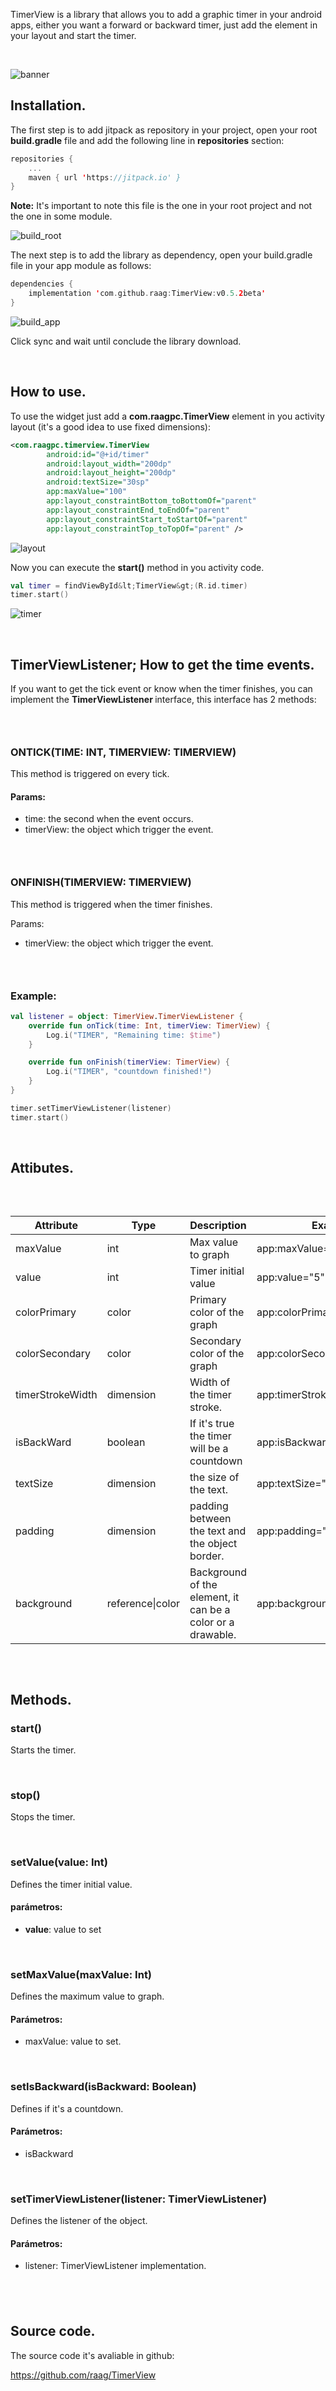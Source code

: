 <p>TimerView is a library that allows you to add a graphic timer in your android apps, either you want a forward or backward timer, just&nbsp;add the element in your layout and start the timer.</p>

<p>&nbsp;</p>
<img alt="banner" data-align="center" data-entity-type="file" data-entity-uuid="ca53e75c-b7e9-4974-870b-25689fc58a44" src="https://user-images.githubusercontent.com/851942/86077140-11aeb100-ba51-11ea-8fa2-91b376f9a302.png" />
<h2>Installation.</h2>

<p>The first step is to add jitpack as repository in your project, open your root <strong>build.gradle</strong> file and add the following line in <strong>repositories</strong> section:</p>

```kotlin
repositories {
    ...
	maven { url 'https://jitpack.io' }
}
```

<p><strong>Note:</strong> It's important to note&nbsp;this file is the one in your&nbsp;root project and not the&nbsp;one in some&nbsp;module.</p>
<img alt="build_root" data-align="center" data-entity-type="file" data-entity-uuid="fb2bf8f4-a812-4870-97c7-dd7afe58110d" src="https://user-images.githubusercontent.com/851942/86077213-31de7000-ba51-11ea-9aa7-26557a83aeed.png" />
<p>The next step is to add the library as dependency, open your build.gradle file in your app module as follows:</p>

```kotlin
dependencies {
    implementation 'com.github.raag:TimerView:v0.5.2beta'
}
```
<img alt="build_app" data-align="center" data-entity-type="file" data-entity-uuid="7e40e34c-f9de-4baa-ac45-3ff6b656bece" src="https://user-images.githubusercontent.com/851942/86077221-360a8d80-ba51-11ea-89c8-c2773e364420.png" />
<p>Click sync and wait until conclude the library download.</p>

<p>&nbsp;</p>

<h2>How to use.</h2>

<p>To use the widget&nbsp;just add a <strong>com.raagpc.TimerView</strong> element in you activity layout (it's a good idea to use fixed dimensions):</p>

```xml
<com.raagpc.timerview.TimerView
        android:id="@+id/timer"
        android:layout_width="200dp"
        android:layout_height="200dp"
        android:textSize="30sp"
        app:maxValue="100"
        app:layout_constraintBottom_toBottomOf="parent"
        app:layout_constraintEnd_toEndOf="parent"
        app:layout_constraintStart_toStartOf="parent"
        app:layout_constraintTop_toTopOf="parent" />
```
<img alt="layout" data-align="center" data-entity-type="file" data-entity-uuid="0721e947-6a89-4f8f-b117-aa2110dc425e" src="https://user-images.githubusercontent.com/851942/86077324-62260e80-ba51-11ea-872e-a2658acbdca8.png" />
<p>Now you can execute the <strong>start()</strong> method in you activity code.</p>

```kotlin
val timer = findViewById&lt;TimerView&gt;(R.id.timer)
timer.start()
```
<img alt="timer" data-align="center" data-entity-type="file" data-entity-uuid="fa35edb1-b245-4beb-9d60-fbaadf216f6f" src="https://user-images.githubusercontent.com/851942/86077390-7ec24680-ba51-11ea-95ae-5848b14f4350.gif" style="max-height:350px;" />
<p>&nbsp;</p>

<h2>TimerViewListener; How to get the time events.</h2>

<p>If you want to get the tick event or know when the timer finishes, you can implement the <strong>TimerViewListener </strong>interface, this interface has 2 methods:</p>

<h3>&nbsp;</h3>

<h3>ONTICK(TIME: INT, TIMERVIEW: TIMERVIEW)</h3>

<p>This method is triggered on every tick.</p>

<h4>Params:</h4>

<ul>
	<li>time: the second when the event occurs.</li>
	<li>timerView: the object which trigger the event.</li>
</ul>

<h3>&nbsp;</h3>

<h3>ONFINISH(TIMERVIEW: TIMERVIEW)</h3>

<p>This method is triggered when the timer finishes.</p>

<p>Params:</p>

<ul>
	<li>timerView: the object which trigger the event.</li>
</ul>

<h3>&nbsp;</h3>

<h3>Example:</h3>

```kotlin
val listener = object: TimerView.TimerViewListener {
    override fun onTick(time: Int, timerView: TimerView) {
        Log.i("TIMER", "Remaining time: $time")
    }

    override fun onFinish(timerView: TimerView) {
        Log.i("TIMER", "countdown finished!")
    }
}

timer.setTimerViewListener(listener)
timer.start()
```

<p>&nbsp;</p>

<h2>Attibutes.</h2>

<p>&nbsp;</p>

<div style="width:100%; overflow: auto;">
<table>
	<thead>
		<tr>
			<th>Attribute</th>
			<th>Type</th>
			<th>Description</th>
			<th>Example</th>
		</tr>
	</thead>
	<tbody>
		<tr>
			<td>maxValue</td>
			<td>int</td>
			<td>Max value to graph</td>
			<td>app:maxValue="10"</td>
		</tr>
		<tr>
			<td>value</td>
			<td>int</td>
			<td>Timer initial value</td>
			<td>app:value="5"</td>
		</tr>
		<tr>
			<td>colorPrimary</td>
			<td>color</td>
			<td>Primary color of the graph</td>
			<td>app:colorPrimary="#ff0000"</td>
		</tr>
		<tr>
			<td>colorSecondary</td>
			<td>color</td>
			<td>Secondary color of the graph</td>
			<td>app:colorSecondary="#cccccc"</td>
		</tr>
		<tr>
			<td>timerStrokeWidth</td>
			<td>dimension</td>
			<td>Width of the timer stroke.</td>
			<td>app:timerStrokeWidth="10dp"</td>
		</tr>
		<tr>
			<td>isBackWard</td>
			<td>boolean</td>
			<td>If it's true the timer will be a countdown</td>
			<td>app:isBackward="true"</td>
		</tr>
		<tr>
			<td>textSize</td>
			<td>dimension</td>
			<td>the size of the text.</td>
			<td>app:textSize="20sp"</td>
		</tr>
		<tr>
			<td>padding</td>
			<td>dimension</td>
			<td>padding between the text and the object border.</td>
			<td>app:padding="20dp"</td>
		</tr>
		<tr>
			<td>background</td>
			<td>reference|color</td>
			<td>Background of the element, it can be a color or a drawable.</td>
			<td>app:background="#cccccc"</td>
		</tr>
	</tbody>
</table>
</div>

<p>&nbsp;</p>

<h2>Methods.</h2>

<h3>start()</h3>

<p>Starts the timer.</p>

<p>&nbsp;</p>

<h3>stop()</h3>

<p>Stops the timer.</p>

<p>&nbsp;</p>

<h3>setValue(value: Int)</h3>

<p>Defines the timer initial value.</p>

<h4>parámetros:</h4>

<ul>
	<li><strong>value</strong>: value to set</li>
</ul>

<p>&nbsp;</p>

<h3>setMaxValue(maxValue: Int)</h3>

<p>Defines the maximum value to graph.</p>

<h4>Parámetros:</h4>

<ul>
	<li>maxValue: value to set.</li>
</ul>

<p>&nbsp;</p>

<h3>setIsBackward(isBackward: Boolean)</h3>

<p>Defines if it's a countdown.</p>

<h4>Parámetros:</h4>

<ul>
	<li>isBackward</li>
</ul>

<p>&nbsp;</p>

<h3>setTimerViewListener(listener: TimerViewListener)</h3>

<p>Defines the listener of the object.</p>

<h4>Parámetros:</h4>

<ul>
	<li>listener: TimerViewListener implementation.</li>
</ul>

<h2>&nbsp;</h2>

<h2>Source code.</h2>

<p>The source code it's avaliable in&nbsp;github:</p>

<p><a href="https://github.com/raag/TimerView">https://github.com/raag/TimerView</a></p>
